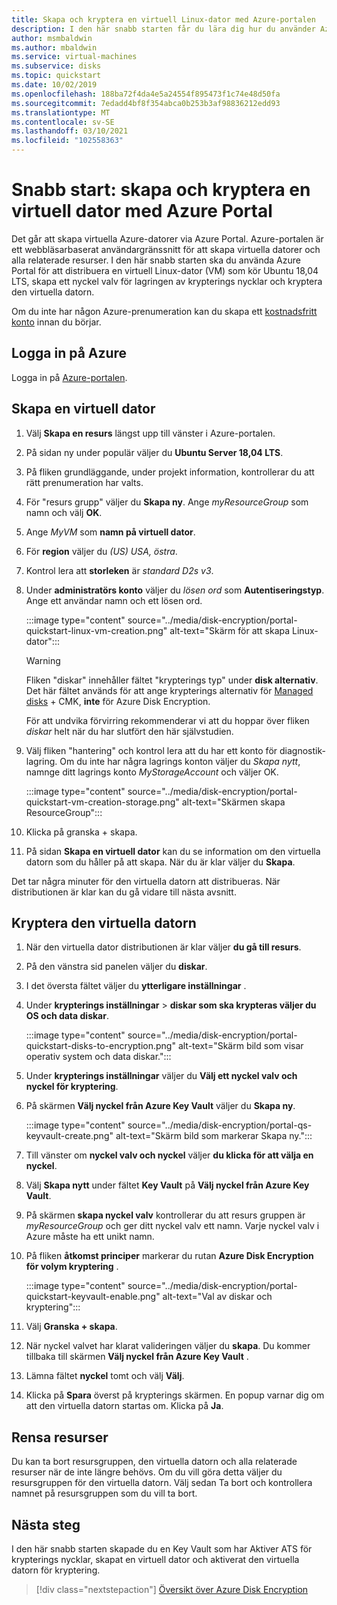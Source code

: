 ```yaml
---
title: Skapa och kryptera en virtuell Linux-dator med Azure-portalen
description: I den här snabb starten får du lära dig hur du använder Azure Portal för att skapa och kryptera en virtuell Linux-dator
author: msmbaldwin
ms.author: mbaldwin
ms.service: virtual-machines
ms.subservice: disks
ms.topic: quickstart
ms.date: 10/02/2019
ms.openlocfilehash: 188ba72f4da4e5a24554f895473f1c74e48d50fa
ms.sourcegitcommit: 7edadd4bf8f354abca0b253b3af98836212edd93
ms.translationtype: MT
ms.contentlocale: sv-SE
ms.lasthandoff: 03/10/2021
ms.locfileid: "102558363"
---
```

# <a name="quickstart-create-and-encrypt-a-virtual-machine-with-the-azure-portal"></a>Snabb start: skapa och kryptera en virtuell dator med Azure Portal

Det går att skapa virtuella Azure-datorer via Azure Portal. Azure-portalen är ett webbläsarbaserat användargränssnitt för att skapa virtuella datorer och alla relaterade resurser. I den här snabb starten ska du använda Azure Portal för att distribuera en virtuell Linux-dator (VM) som kör Ubuntu 18,04 LTS, skapa ett nyckel valv för lagringen av krypterings nycklar och kryptera den virtuella datorn.

Om du inte har någon Azure-prenumeration kan du skapa ett [kostnadsfritt konto](https://azure.microsoft.com/free/?WT.mc_id=A261C142F) innan du börjar.

## <a name="sign-in-to-azure"></a>Logga in på Azure

Logga in på [Azure-portalen](https://portal.azure.com).

## <a name="create-a-virtual-machine"></a>Skapa en virtuell dator

1. Välj **Skapa en resurs** längst upp till vänster i Azure-portalen.
1. På sidan ny under populär väljer du **Ubuntu Server 18,04 LTS**.
1. På fliken grundläggande, under projekt information, kontrollerar du att rätt prenumeration har valts.
1. För "resurs grupp" väljer du **Skapa ny**. Ange *myResourceGroup* som namn och välj **OK**.
1. Ange *MyVM* som **namn på virtuell dator**.
1. För **region** väljer du *(US) USA, östra*.
1. Kontrol lera att **storleken** är *standard D2s v3*.
1. Under **administratörs konto** väljer du *lösen ord* som **Autentiseringstyp**. Ange ett användar namn och ett lösen ord.

    :::image type="content" source="../media/disk-encryption/portal-quickstart-linux-vm-creation.png" alt-text="Skärm för att skapa Linux-dator":::

    > [!WARNING]
    > Fliken "diskar" innehåller fältet "krypterings typ" under **disk alternativ**. Det här fältet används för att ange krypterings alternativ för [Managed disks](../managed-disks-overview.md) + CMK, **inte** för Azure Disk Encryption.
    >
    > För att undvika förvirring rekommenderar vi att du hoppar över fliken *diskar* helt när du har slutfört den här självstudien.

1. Välj fliken "hantering" och kontrol lera att du har ett konto för diagnostik-lagring. Om du inte har några lagrings konton väljer du *Skapa nytt*, namnge ditt lagrings konto *MyStorageAccount* och väljer OK.

    :::image type="content" source="../media/disk-encryption/portal-quickstart-vm-creation-storage.png" alt-text="Skärmen skapa ResourceGroup":::

1. Klicka på granska + skapa.
1. På sidan **Skapa en virtuell dator** kan du se information om den virtuella datorn som du håller på att skapa. När du är klar väljer du **Skapa**.

Det tar några minuter för den virtuella datorn att distribueras. När distributionen är klar kan du gå vidare till nästa avsnitt.

## <a name="encrypt-the-virtual-machine"></a>Kryptera den virtuella datorn

1. När den virtuella dator distributionen är klar väljer **du gå till resurs**.
1. På den vänstra sid panelen väljer du **diskar**.
1. I det översta fältet väljer du **ytterligare inställningar** .
1. Under **krypterings inställningar**  >  **diskar som ska krypteras väljer du** **OS och data diskar**.

    :::image type="content" source="../media/disk-encryption/portal-quickstart-disks-to-encryption.png" alt-text="Skärm bild som visar operativ system och data diskar.":::

1. Under **krypterings inställningar** väljer du **Välj ett nyckel valv och nyckel för kryptering**.
1. På skärmen **Välj nyckel från Azure Key Vault** väljer du **Skapa ny**.

    :::image type="content" source="../media/disk-encryption/portal-qs-keyvault-create.png" alt-text="Skärm bild som markerar Skapa ny.":::

1. Till vänster om **nyckel valv och nyckel** väljer **du klicka för att välja en nyckel**.
1. Välj **Skapa nytt** under fältet **Key Vault** på **Välj nyckel från Azure Key Vault**.
1. På skärmen **skapa nyckel valv** kontrollerar du att resurs gruppen är *myResourceGroup* och ger ditt nyckel valv ett namn.  Varje nyckel valv i Azure måste ha ett unikt namn.
1. På fliken **åtkomst principer** markerar du rutan **Azure Disk Encryption för volym kryptering** .

    :::image type="content" source="../media/disk-encryption/portal-quickstart-keyvault-enable.png" alt-text="Val av diskar och kryptering":::

1. Välj **Granska + skapa**.  
1. När nyckel valvet har klarat valideringen väljer du **skapa**. Du kommer tillbaka till skärmen **Välj nyckel från Azure Key Vault** .
1. Lämna fältet **nyckel** tomt och välj **Välj**.
1. Klicka på **Spara** överst på krypterings skärmen. En popup varnar dig om att den virtuella datorn startas om. Klicka på **Ja**.

## <a name="clean-up-resources"></a>Rensa resurser

Du kan ta bort resursgruppen, den virtuella datorn och alla relaterade resurser när de inte längre behövs. Om du vill göra detta väljer du resursgruppen för den virtuella datorn. Välj sedan Ta bort och kontrollera namnet på resursgruppen som du vill ta bort.

## <a name="next-steps"></a>Nästa steg

I den här snabb starten skapade du en Key Vault som har Aktiver ATS för krypterings nycklar, skapat en virtuell dator och aktiverat den virtuella datorn för kryptering.  

> [!div class="nextstepaction"]
> [Översikt över Azure Disk Encryption](disk-encryption-overview.md)